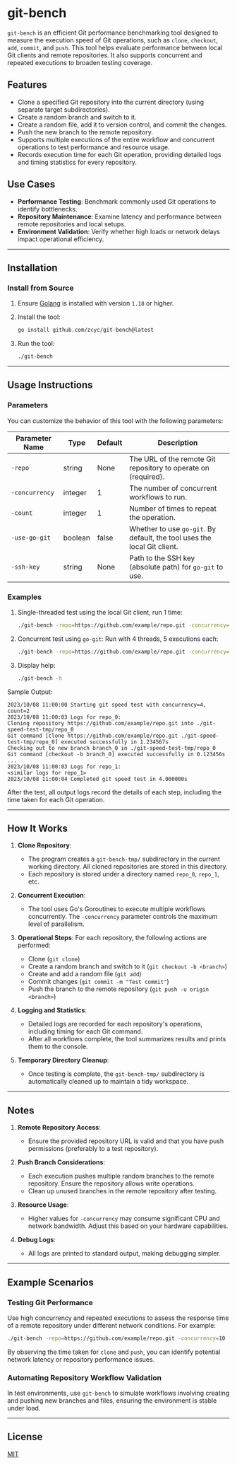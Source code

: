 # git-bench

`git-bench` is an efficient Git performance benchmarking tool designed to measure the execution speed of Git operations, such as `clone`, `checkout`, `add`, `commit`, and `push`. This tool helps evaluate performance between local Git clients and remote repositories. It also supports concurrent and repeated executions to broaden testing coverage.

## Features

- Clone a specified Git repository into the current directory (using separate target subdirectories).
- Create a random branch and switch to it.
- Create a random file, add it to version control, and commit the changes.
- Push the new branch to the remote repository.
- Supports multiple executions of the entire workflow and concurrent operations to test performance and resource usage.
- Records execution time for each Git operation, providing detailed logs and timing statistics for every repository.

## Use Cases

- **Performance Testing**: Benchmark commonly used Git operations to identify bottlenecks.
- **Repository Maintenance**: Examine latency and performance between remote repositories and local setups.
- **Environment Validation**: Verify whether high loads or network delays impact operational efficiency.

---

## Installation

### Install from Source

1. Ensure [Golang](https://golang.org/dl/) is installed with version `1.18` or higher.
2. Install the tool:
   ```bash
   go install github.com/zcyc/git-bench@latest
   ```

3. Run the tool:
   ```bash
   ./git-bench
   ```

---

## Usage Instructions

### Parameters

You can customize the behavior of this tool with the following parameters:

| Parameter Name    | Type    | Default | Description                                                      |
|-------------------|---------|---------|------------------------------------------------------------------|
| `-repo`           | string  | None    | The URL of the remote Git repository to operate on (required).   |
| `-concurrency`    | integer | 1       | The number of concurrent workflows to run.                       |
| `-count`          | integer | 1       | Number of times to repeat the operation.                         |
| `-use-go-git`     | boolean | false   | Whether to use `go-git`. By default, the tool uses the local Git client. |
| `-ssh-key`        | string  | None    | Path to the SSH key (absolute path) for `go-git` to use.         |

### Examples

1. Single-threaded test using the local Git client, run 1 time:
   ```bash
   ./git-bench -repo=https://github.com/example/repo.git -concurrency=1 -count=1
   ```

2. Concurrent test using `go-git`: Run with 4 threads, 5 executions each:
   ```bash
   ./git-bench -repo=https://github.com/example/repo.git -concurrency=4 -count=5 -use-go-git=true -ssh-key=/Users/charlie/.ssh/id_rsa
   ```

3. Display help:
   ```bash
   ./git-bench -h
   ```

Sample Output:
```plaintext
2023/10/08 11:00:00 Starting git speed test with concurrency=4, count=2
2023/10/08 11:00:03 Logs for repo_0:
Cloning repository https://github.com/example/repo.git into ./git-speed-test-tmp/repo_0
Git command [clone https://github.com/example/repo.git ./git-speed-test-tmp/repo_0] executed successfully in 1.234567s
Checking out to new branch branch_0 in ./git-speed-test-tmp/repo_0
Git command [checkout -b branch_0] executed successfully in 0.123456s
...
2023/10/08 11:00:03 Logs for repo_1:
<similar logs for repo_1>
2023/10/08 11:00:04 Completed git speed test in 4.000000s
```

After the test, all output logs record the details of each step, including the time taken for each Git operation.

---

## How It Works

1. **Clone Repository**:
    - The program creates a `git-bench-tmp/` subdirectory in the current working directory. All cloned repositories are stored in this directory.
    - Each repository is stored under a directory named `repo_0`, `repo_1`, etc.

2. **Concurrent Execution**:
    - The tool uses Go's Goroutines to execute multiple workflows concurrently. The `-concurrency` parameter controls the maximum level of parallelism.

3. **Operational Steps**:
    For each repository, the following actions are performed:
    - Clone (`git clone`)
    - Create a random branch and switch to it (`git checkout -b <branch>`)
    - Create and add a random file (`git add`)
    - Commit changes (`git commit -m "Test commit"`)
    - Push the branch to the remote repository (`git push -u origin <branch>`)

4. **Logging and Statistics**:
    - Detailed logs are recorded for each repository's operations, including timing for each Git command.
    - After all workflows complete, the tool summarizes results and prints them to the console.

5. **Temporary Directory Cleanup**:
    - Once testing is complete, the `git-bench-tmp/` subdirectory is automatically cleaned up to maintain a tidy workspace.

---

## Notes

1. **Remote Repository Access**:
    - Ensure the provided repository URL is valid and that you have push permissions (preferably to a test repository).

2. **Push Branch Considerations**:
    - Each execution pushes multiple random branches to the remote repository. Ensure the repository allows write operations.
    - Clean up unused branches in the remote repository after testing.

3. **Resource Usage**:
    - Higher values for `-concurrency` may consume significant CPU and network bandwidth. Adjust this based on your hardware capabilities.

4. **Debug Logs**:
    - All logs are printed to standard output, making debugging simpler.

---

## Example Scenarios

### Testing Git Performance

Use high concurrency and repeated executions to assess the response time of a remote repository under different network conditions. For example:

```bash
./git-bench -repo=https://github.com/example/repo.git -concurrency=10 -count=20
```

By observing the time taken for `clone` and `push`, you can identify potential network latency or repository performance issues.

### Automating Repository Workflow Validation

In test environments, use `git-bench` to simulate workflows involving creating and pushing new branches and files, ensuring the environment is stable under load.

---

## License

[MIT](./LICENSE)
